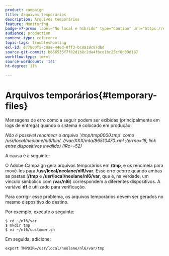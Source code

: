 ```yaml
---
product: campaign
title: Arquivos temporários
description: Arquivos temporários
feature: Monitoring
badge-v7-prem: label="No local e híbrido" type="Caution" url="https://experienceleague.adobe.com/docs/campaign-classic/using/installing-campaign-classic/architecture-and-hosting-models/hosting-models-lp/hosting-models.html?lang=pt-BR" tooltip="Aplica-se somente a implantações locais e híbridas"
audience: production
content-type: reference
topic-tags: troubleshooting
exl-id: e77800f5-c0ae-446d-8ff3-bc8a18c97dbd
source-git-commit: b666535f7f82d1b8c2da4fbce1bc25cf8d39d187
workflow-type: tm+mt
source-wordcount: '141'
ht-degree: 11%

---
```


# Arquivos temporários{#temporary-files}



Mensagens de erro como a seguir podem ser exibidas (principalmente em logs de entrega) quando o sistema é colocado em produção:

*Não é possível renomear o arquivo &#39;/tmp/tmp0000.tmp&#39; como /usr/local/neolane/nl6/bin/..//var/XXX/mta/86510470.xml ;(errno=18, link entre dispositivos inválido) (iRc=-52)*

A causa é a seguinte:

O Adobe Campaign gera arquivos temporários em **/tmp**, e os renomeia para movê-los para **/usr/local/neolane/nl6/var**. Esse erro ocorre quando ambas as pastas (**/tmp** e **/usr/local/neolane/nl6/var**, que é, na verdade, um vínculo simbólico com **/var/nl6**) correspondem a diferentes dispositivos. A variável **df** é utilizado para verificação.

Para corrigir esse problema, os arquivos temporários devem ser gerados no mesmo dispositivo do destino.

Por exemplo, execute o seguinte:

```
$ cd ~/nl6/var
$ mkdir tmp
$ vi ~/nl6/customer.sh
```

Em seguida, adicione:

```
export TMPDIR=/usr/local/neolane/nl6/var/tmp 
```
